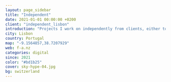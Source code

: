 ```yaml
---
layout: page_sidebar
title: "Independent"
date: 2021-01-01 00:00:00 +0200
client: "independent_lisbon"
introduction: "Projects I work on independently from clients, either to learn, or just for the fun of it. Enjoy!"
city: Lisbon
country: Portugal
map: "-9.1564857,38.7207929"
web: f-a.nz
categories: digital
since: 2021
color: "#bd1b25"
cover: sky-hype-04.jpg
bg: switzerland
---
```

